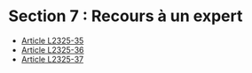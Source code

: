 # Section 7 : Recours à un expert

* [Article L2325-35](./LEGIARTI000031086107.md)
* [Article L2325-36](./LEGIARTI000006902093.md)
* [Article L2325-37](./LEGIARTI000031086163.md)
